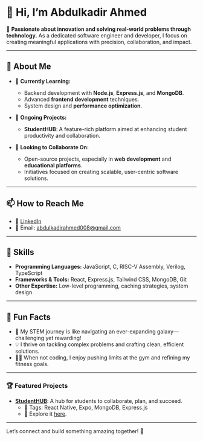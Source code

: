 # 👋 Hi, I’m Abdulkadir Ahmed

🌌 **Passionate about innovation and solving real-world problems through technology.** As a dedicated software engineer and developer, I focus on creating meaningful applications with precision, collaboration, and impact.

---

## 👀 About Me

- 🌱 **Currently Learning:** 
  - Backend development with **Node.js**, **Express.js**, and **MongoDB**.
  - Advanced **frontend development** techniques.
  - System design and **performance optimization**.

- 🔭 **Ongoing Projects:**
  - **StudentHUB**: A feature-rich platform aimed at enhancing student productivity and collaboration.

- 🤝 **Looking to Collaborate On:**
  - Open-source projects, especially in **web development** and **educational platforms**.
  - Initiatives focused on creating scalable, user-centric software solutions.

---

## 📫 How to Reach Me

- 💼 [LinkedIn](https://www.linkedin.com/in/abdulkadir-ahmed-a5292834b/)  
- 📧 Email: abdulkadirahmed008@gmail.com

---

## 🎯 Skills

- **Programming Languages:** JavaScript, C, RISC-V Assembly, Verilog, TypeScript  
- **Frameworks & Tools:** React, Express.js, Tailwind CSS, MongoDB, Git  
- **Other Expertise:** Low-level programming, caching strategies, system design  

---

## 🌟 Fun Facts

- 🚀 My STEM journey is like navigating an ever-expanding galaxy—challenging yet rewarding!
- 💡 I thrive on tackling complex problems and crafting clean, efficient solutions.
- 🏋️‍♂️ When not coding, I enjoy pushing limits at the gym and refining my fitness goals.

---

### 🏆 Featured Projects

- [**StudentHUB**](https://github.com/AbdulkadirAhmed1/StudentHUB-Project): A hub for students to collaborate, plan, and succeed.  
  - 🚀 Tags: React Native, Expo, MongoDB, Express.js  
  - 🔗 Explore it [here](https://github.com/AbdulkadirAhmed1/StudentHUB-Project).  

---

Let’s connect and build something amazing together! 🌌
